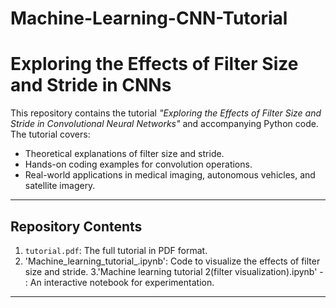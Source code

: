 # Machine-Learning-CNN-Tutorial
# Exploring the Effects of Filter Size and Stride in CNNs

This repository contains the tutorial *"Exploring the Effects of Filter Size and Stride in Convolutional Neural Networks"* and accompanying Python code. The tutorial covers:
- Theoretical explanations of filter size and stride.
- Hands-on coding examples for convolution operations.
- Real-world applications in medical imaging, autonomous vehicles, and satellite imagery.

---

## **Repository Contents**
1. `tutorial.pdf`: The full tutorial in PDF format.
2. 'Machine_learning_tutorial_.ipynb': Code to visualize the effects of filter size and stride.
3.'Machine learning tutorial 2(filter visualization).ipynb'  - : An interactive notebook for experimentation.

---

